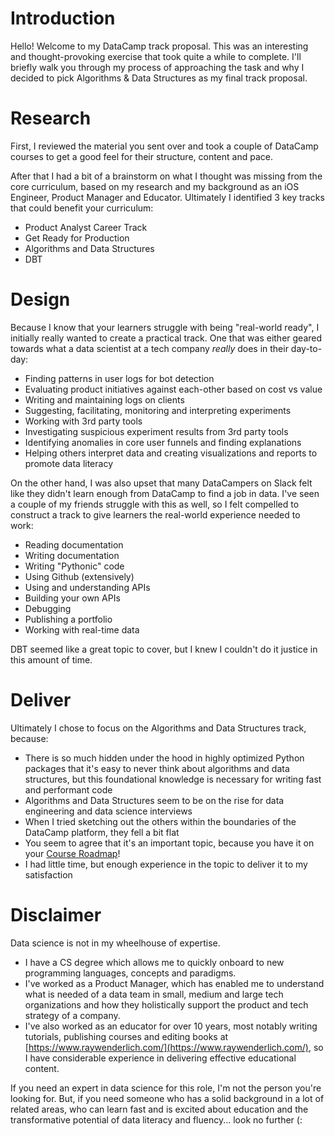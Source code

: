 # Introduction

Hello! Welcome to my DataCamp track proposal. This was an interesting and thought-provoking exercise that took quite a while to complete. I'll briefly walk you through my process of approaching the task and why I decided to pick Algorithms & Data Structures as my final track proposal.

# Research
First, I reviewed the material you sent over and took a couple of DataCamp courses to get a good feel for their structure, content and pace.

After that I had a bit of a brainstorm on what I thought was missing from the core curriculum, based on my research and my background as an iOS Engineer, Product Manager and Educator. Ultimately I identified 3 key tracks that could benefit your curriculum:

* Product Analyst Career Track
* Get Ready for Production
* Algorithms and Data Structures
* DBT

# Design

Because I know that your learners struggle with being "real-world ready", I initially really wanted to create a practical track. One that was either geared towards what a data scientist at a tech company *really* does in their day-to-day:
* Finding patterns in user logs for bot detection
* Evaluating product initiatives against each-other based on cost vs value
* Writing and maintaining logs on clients
* Suggesting, facilitating, monitoring and interpreting experiments
* Working with 3rd party tools
* Investigating suspicious experiment results from 3rd party tools
* Identifying anomalies in core user funnels and finding explanations
* Helping others interpret data and creating visualizations and reports to promote data literacy

On the other hand, I was also upset that many DataCampers on Slack felt like they didn't learn enough from DataCamp to find a job in data. I've seen a couple of my friends struggle with this as well, so I felt compelled to construct a track to give learners the real-world experience needed to work:
* Reading documentation
* Writing documentation
* Writing "Pythonic" code
* Using Github (extensively)
* Using and understanding APIs
* Building your own APIs
* Debugging
* Publishing a portfolio
* Working with real-time data

DBT seemed like a great topic to cover, but I knew I couldn't do it justice in this amount of time. 

# Deliver
Ultimately I chose to focus on the Algorithms and Data Structures track, because:
* There is so much hidden under the hood in highly optimized Python packages that it's easy to never think about algorithms and data structures, but this foundational knowledge is necessary for writing fast and performant code
* Algorithms and Data Structures seem to be on the rise for data engineering and data science interviews
* When I tried sketching out the others within the boundaries of the DataCamp platform, they fell a bit flat
* You seem to agree that it's an important topic, because you have it on your [Course Roadmap](https://trello.com/b/BLplifUB/datacamp-course-roadmap)!
* I had little time, but enough experience in the topic to deliver it to my satisfaction

# Disclaimer
Data science is not in my wheelhouse of expertise. 

* I have a CS degree which allows me to quickly onboard to new programming languages, concepts and paradigms. 
* I've worked as a Product Manager, which has enabled me to understand what is needed of a data team in small, medium and large tech organizations and how they holistically support the product and tech strategy of a company. 
* I've also worked as an educator for over 10 years, most notably writing tutorials, publishing courses and editing books at [https://www.raywenderlich.com/](https://www.raywenderlich.com/), so I have considerable experience in delivering effective educational content. 

If you need an expert in data science for this role, I'm not the person you're looking for. But, if you need someone who has a solid background in a lot of related areas, who can learn fast and is excited about education and the transformative potential of data literacy and fluency... look no further (:
